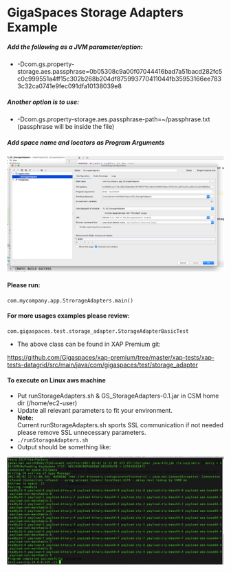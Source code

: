 # GigaSpaces Storage Adapters Example

##### Add the following as a JVM parameter/option:
*   -Dcom.gs.property-storage.aes.passphrase=0b05308c9a00f07044416bad7a51bacd282fc5c0c999551a4ff15c302b268b204df875993770411044fb35953166ee7833c32ca0741e9fec091dfa10138039e8

##### Another option is to use:
*   -Dcom.gs.property-storage.aes.passphrase-path=~/passphrase.txt (passphrase will be inside the file)

##### Add space name and locators as Program Arguments

![Screenshot](./Pictures/Picture1.png)

#### Please run:
    com.mycompany.app.StrorageAdapters.main()
    
#### For more usages examples please review:
    com.gigaspaces.test.storage_adapter.StorageAdapterBasicTest
    
*   The above class can be found in XAP Premium git:

 https://github.com/Gigaspaces/xap-premium/tree/master/xap-tests/xap-tests-datagrid/src/main/java/com/gigaspaces/test/storage_adapter
    
#### To execute on Linux aws machine
* Put runStorageAdapters.sh & GS_StorageAdapters-0.1.jar in CSM home dir (/home/ec2-user)
* Update all relevant parameters to fit your environment.<br>
**Note:**<br>
Current runStorageAdapters.sh sports SSL communication if not needed please remove SSL unnecessary parameters.
*   `./runStorageAdapters.sh`
* Output should be something like:

![Screenshot](./Pictures/Picture2.png)


 



